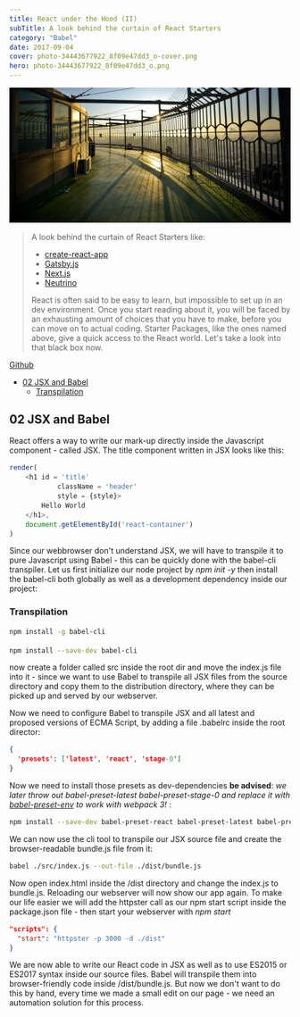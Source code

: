 ```yaml
---
title: React under the Hood (II)
subTitle: A look behind the curtain of React Starters
category: "Babel"
date: 2017-09-04
cover: photo-34443677922_8f09e47dd3_o-cover.png
hero: photo-34443677922_8f09e47dd3_o.png
---
```



![Harbin, China](./photo-34443677922_8f09e47dd3_o.png)


> A look behind the curtain of React Starters like:
> 
> * [create-react-app](https://github.com/facebookincubator/create-react-app)
> * [Gatsby.js](https://github.com/gatsbyjs/gatsby)
> * [Next.js](https://github.com/zeit/next.js)
> * [Neutrino](https://neutrino.js.org)
> 
> React is often said to be easy to learn, but impossible to set up in an dev environment. Once you start reading about it, you will be faced by an exhausting amount of choices that you have to make, before you can move on to actual coding. Starter Packages, like the ones named above, give a quick access to the React world. Let's take a look into that black box now.


[Github](https://github.com/mpolinowski/react-under-the-hood)


<!-- TOC -->

- [02 JSX and Babel](#02-jsx-and-babel)
  - [Transpilation](#transpilation)

<!-- /TOC -->


## 02 JSX and Babel

React offers a way to write our mark-up directly inside the Javascript component - called JSX. The title component written in JSX looks like this:

```js
render(
	<h1 id = 'title'
			className = 'header'
			style = {style}>
		Hello World
	</h1>,
	document.getElementById('react-container')
)
```

Since our webbrowser don't understand JSX, we will have to transpile it to pure Javascript using Babel - this can be quickly done with the babel-cli transpiler. Let us first initialize our node project by _npm init -y_ then install the babel-cli both globally as well as a development dependency inside our project:




### Transpilation

```bash
npm install -g babel-cli

npm install --save-dev babel-cli
```

now create a folder called src inside the root dir and move the index.js file into it - since we want to use Babel to transpile all JSX files from the source directory and copy them to the distribution directory, where they can be picked up and served by our webserver.

Now we need to configure Babel to transpile JSX and all latest and proposed versions of ECMA Script, by adding a file .babelrc inside the root director:

```json
{
  'presets': ['latest', 'react', 'stage-0']
}
```

Now we need to install those presets as dev-dependencies __be advised__: _we later throw out babel-preset-latest babel-preset-stage-0 and replace it with [babel-preset-env](https://babeljs.io/docs/plugins/preset-env/) to work with webpack 3!_ :

```bash
npm install --save-dev babel-preset-react babel-preset-latest babel-preset-stage-0
```

We can now use the cli tool to transpile our JSX source file and create the browser-readable bundle.js file from it:

```bash
babel ./src/index.js --out-file ./dist/bundle.js
```

Now open index.html inside the /dist directory and change the index.js to bundle.js. Reloading our webserver will now show our app again. To make our life easier we will add the httpster call as our npm start script inside the package.json file - then start your webserver with _npm start_

```json
"scripts": {
  "start": "httpster -p 3000 -d ./dist"
}
```


We are now able to write our React code in JSX as well as to use ES2015 or ES2017 syntax inside our source files. Babel will transpile them into browser-friendly code inside /dist/bundle.js. But now we don't want to do this by hand, every time we made a small edit on our page - we need an automation solution for this process.